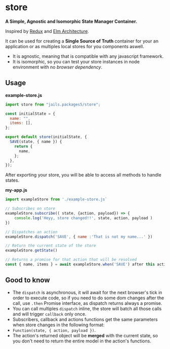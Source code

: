 # store

**A Simple, Agnostic and Isomorphic State Manager Container.**

Inspired by [Redux](https://github.com/reduxjs/redux) and [Elm Architecture](https://guide.elm-lang.org/architecture/).

It can be used for creating a **Single Source of Truth** container for your an application or as multiples local stores for you components aswell.

- It is agnostic, meaning that is compatible with any javascript framework.
- It is isomorphic, so you can test your store instances in node environment with no _browser dependency_.

## Usage

**example-store.js**

```js
import store from "jails.packages5/store";

const initialState = {
  name: "",
  items: [],
};

export default store(initialState, {
  SAVE(state, { name }) {
    return {
      name,
    };
  },
});
```

After exporting your store, you will be able to access all methods to handle states.

**my-app.js**

```js
import exampleStore from './example-store.js`

// Subscribes on store
exampleStore.subscribe(( state, {action, payload}) => {
    console.log('Heyy, store changed!!', state, action, payload )
})

// Dispatches an action
exampleStore.dispatch('SAVE', { name :'That is not my name...' })

// Return the current state of the store
exampleStore.getState()

// Returns a promise for that action that will be resolved
const { name, items } = await exampleStore.when('SAVE') after this action is called
```

## Good to know

- The `dispatch` is asynchronous, it will await for the next browser's tick in order to execute code, so if you
  need to do some dom changes after the call, use `.then` Promise interface, as dispatch returns always a promise.
- You can call multiples `dispatch` inline, the store will batch all those calls and will trigger `callback` only once.
- Subscribers, callback and actions functions get the same parameters when store changes in the following format:
- `Function(state, { action, payload })`.
- The action's returned object will be **merged** with the current state, so you don't need to return the entire model in the action's functions.

